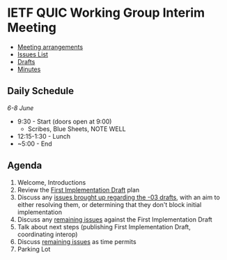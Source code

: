 # IETF QUIC Working Group Interim Meeting

* [Meeting arrangements](https://github.com/quicwg/wg-materials/blob/master/interim-17-06/arrangements.md)
* [Issues List](https://github.com/quicwg/base-drafts/issues)
* [Drafts](https://github.com/quicwg/base-drafts)
* [Minutes](https://docs.google.com/document/d/1Vm7vqMPxlCEuPnbrzIeE4Div9l3H1-rYxQqGX6A7MiI/edit?usp=sharing)

## Daily Schedule

_6-8 June_

* 9:30 - Start (doors open at 9:00)
  * Scribes, Blue Sheets, NOTE WELL
* 12:15-1:30 - Lunch
* ~5:00 - End

## Agenda

1. Welcome, Introductions
2. Review the [First Implementation Draft](https://github.com/quicwg/base-drafts/wiki/First-Implementation-Draft) plan
3. Discuss any [issues brought up regarding the -03 drafts](https://github.com/quicwg/base-drafts/milestone/1), with an aim to either resolving them, or determining that they don't block initial implementation
4. Discuss any [remaining issues](https://github.com/quicwg/base-drafts/milestone/1) against the First Implementation Draft
4. Talk about next steps (publishing First Implementation Draft, coordinating interop)
5. Discuss [remaining issues](https://github.com/quicwg/base-drafts/projects/2) as time permits
6. Parking Lot
